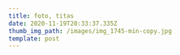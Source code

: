 ```yaml
---
title: foto, titas
date: 2020-11-19T20:33:37.335Z
thumb_img_path: /images/img_1745-min-copy.jpg
template: post
---
```


